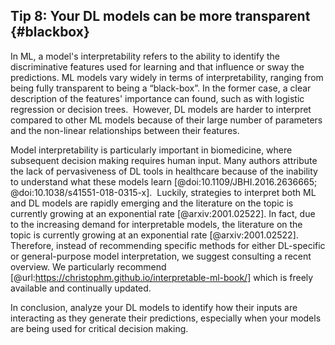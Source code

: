 ## Tip 8: Your DL models can be more transparent {#blackbox}

In ML, a model's interpretability refers to the ability to identify the discriminative features used for learning and that influence or sway the predictions.
ML models vary widely in terms of interpretability, ranging from being fully transparent to being a “black-box”.
In the former case, a clear description of the features' importance can found, such as with logistic regression or decision trees. 
However, DL models are harder to interpret compared to other ML models because of their large number of parameters and the non-linear relationships between their features.

Model interpretability is particularly important in biomedicine, where subsequent decision making requires human input.
Many authors attribute the lack of pervasiveness of DL tools in healthcare because of the inability to understand what these models learn [@doi:10.1109/JBHI.2016.2636665; @doi:10.1038/s41551-018-0315-x]. 
Luckily, strategies to interpret both ML and DL models are rapidly emerging and the literature on the topic is currently growing at an exponential rate [@arxiv:2001.02522].
In fact, due to the increasing demand for interpretable models, the literature on the topic is currently growing at an exponential rate [@arxiv:2001.02522].
Therefore, instead of recommending specific methods for either DL-specific or general-purpose model interpretation, we suggest consulting a recent overview.
We particularly recommend [@url:https://christophm.github.io/interpretable-ml-book/] which is freely available and continually updated.

In conclusion, analyze your DL models to identify how their inputs are interacting as they generate their predictions, especially when your models are being used for critical decision making.
